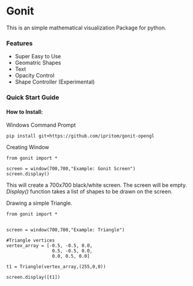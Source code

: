 # Gonit
This is an simple mathematical visualization Package for python.

### Features
* Super Easy to Use
* Geomatric Shapes
* Text
* Opacity Control
* Shape Controller (Experimental)

### Quick Start Guide
#### How to Install:
Windows Command Prompt
```
pip install git+https://github.com/ipritom/gonit-opengl
```
Creating Window
```
from gonit import *

screen = window(700,700,"Example: Gonit Screen")
screen.display()
```
This will create a 700x700 black/white screen. The screen will be empty. *Display()* function takes a list of shapes to be drawn on the screen.

Drawing a simple Triangle.

```
from gonit import *


screen = window(700,700,"Example: Triangle")

#Triangle vertices 
vertex_array = [-0.5, -0.5, 0.0,
                 0.5, -0.5, 0.0,
                 0.0, 0.5, 0.0]

t1 = Triangle(vertex_array,(255,0,0))

screen.display([t1])
```
